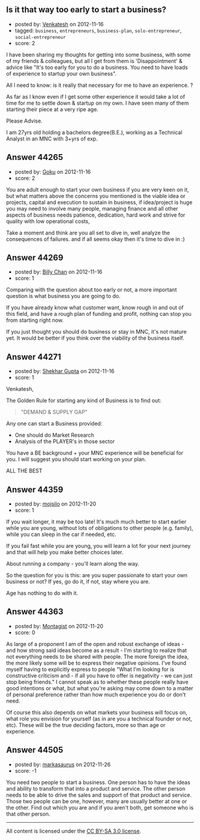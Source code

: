 ## Is it that way too early to start a business?

- posted by: [Venkatesh](https://stackexchange.com/users/-1/21640-venkatesh) on 2012-11-16
- tagged: `business`, `entrepreneurs`, `business-plan`, `solo-entrepreneur`, `social-entrepreneur`
- score: 2

I have been sharing my thoughts for getting into some business, with some of my friends & colleagues, but all I get from them is 'Disappointment' & advice like "It's too early for you to do a business. You need to have loads of experience to startup your own business".

All I need to know: is it really that necessary for me to have an experience. ?

As far as I know  even if I get some other experience it would take a lot of time for me to settle down & startup on my own. I have seen many of them starting their piece at a very ripe age. 

Please Advise.

I am 27yrs old holding a bachelors degree(B.E.), working as a Technical Analyst in an MNC with 3+yrs of exp. 


## Answer 44265

- posted by: [Goku](https://stackexchange.com/users/-1/21637-goku) on 2012-11-16
- score: 2

You are adult enough to start your own business if you are very keen on it, but what matters above the concerns you mentioned is the viable idea or projects, capital and execution to sustain in business, if idea/project is huge you may need to involve many people, managing finance and all other aspects of business needs patience, dedication, hard work and strive for quality with low operational costs,

Take a moment and think are you all set to dive in, well analyze the consequences of failures.
and if all seems okay then it's time to dive in :)


## Answer 44269

- posted by: [Billy Chan](https://stackexchange.com/users/-1/21618-billy-chan) on 2012-11-16
- score: 1

Comparing with the question about too early or not, a more important question is what business you are going to do.

If you have already know what customer want, know rough in and out of this field, and have a rough plan of funding and profit, nothing can stop you from starting right now.

If you just thought you should do business or stay in MNC, it's not mature yet. It would be better if you think over the viability of the business itself.


## Answer 44271

- posted by: [Shekhar Gupta](https://stackexchange.com/users/-1/21642-shekhar-gupta) on 2012-11-16
- score: 1

Venkatesh,

The Golden Rule for starting any kind of Business is to find out:

> "DEMAND & SUPPLY GAP"

Any one can start a Business provided:

 - One should do Market Research
 - Analysis of the PLAYER's in those sector

You have a BE background + your MNC experience will be beneficial for you.
I will suggest you should start working on your plan.

ALL THE BEST



## Answer 44359

- posted by: [mojsilo](https://stackexchange.com/users/-1/1826-mojsilo) on 2012-11-20
- score: 1

If you wait longer, it may be too late! It's much much better to start earlier while you are young, without lots of obligations to other people (e.g. family), while you can sleep in the car if needed, etc.

If you fail fast while you are young, you will learn a lot for your next journey and that will help you make better choices later.

About running a company - you'll learn along the way. 

So the question for you is this: are you super passionate to start your own business or not? If yes, go do it, if not, stay where you are. 

Age has nothing to do with it.


## Answer 44363

- posted by: [Montagist](https://stackexchange.com/users/-1/21698-montagist) on 2012-11-20
- score: 0

As large of a proponent I am of the open and robust exchange of ideas - and how strong said ideas become as a result - I'm starting to realize that not everything needs to be shared with people. The more foreign the idea, the more likely some will be to express their negative opinions. I've found myself having to explicitly express to people "What I'm looking for is constructive criticism and - if all you have to offer is negativity - we can just stop being friends." I cannot speak as to whether these people really have good intentions or what, but what you're asking may come down to a matter of personal preference rather than how much experience you do or don't need.

Of course this also depends on what markets your business will focus on, what role you envision for yourself (as in are you a technical founder or not, etc). These will be the true deciding factors, more so than age or experience. 


## Answer 44505

- posted by: [markasaurus](https://stackexchange.com/users/-1/21770-markasaurus) on 2012-11-26
- score: -1

You need two people to start a business. One person has to have the ideas and ability to transform that into a product and service. The other person needs to be able to drive the sales and support of that product and service. Those two people can be one, however, many are usually better at one or the other. Find out which you are and if you aren't both, get someone who is that other person.



---

All content is licensed under the [CC BY-SA 3.0 license](https://creativecommons.org/licenses/by-sa/3.0/).
